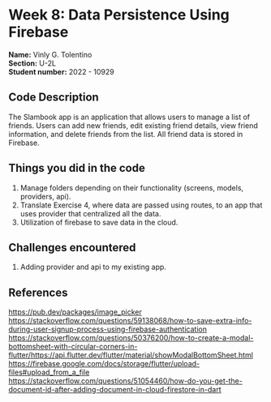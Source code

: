 # Week 8: Data Persistence Using Firebase

**Name:** Vinly G. Tolentino <br/>
**Section:** U-2L <br/>
**Student number:** 2022 - 10929 <br/>

## Code Description

The Slambook app is an application that allows users to manage a list of friends. Users can add new friends, edit existing friend details, view friend information, and delete friends from the list. All friend data is stored in Firebase.

## Things you did in the code

1. Manage folders depending on their functionality (screens, models, providers, api).
2. Translate Exercise 4, where data are passed using routes, to an app that uses provider that centralized all the data.
3. Utilization of firebase to save data in the cloud. 

## Challenges encountered

1. Adding provider and api to my existing app.

## References

https://pub.dev/packages/image_picker
https://stackoverflow.com/questions/59138068/how-to-save-extra-info-during-user-signup-process-using-firebase-authentication
https://stackoverflow.com/questions/50376200/how-to-create-a-modal-bottomsheet-with-circular-corners-in-flutter/https://api.flutter.dev/flutter/material/showModalBottomSheet.html
https://firebase.google.com/docs/storage/flutter/upload-files#upload_from_a_file
https://stackoverflow.com/questions/51054460/how-do-you-get-the-document-id-after-adding-document-in-cloud-firestore-in-dart